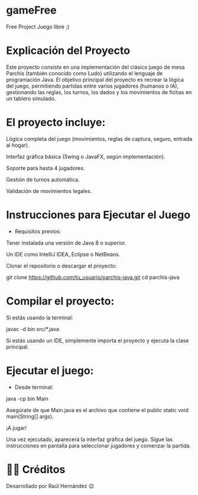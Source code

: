 # gameFree
Free Project Juego libre ;)

# Explicación del Proyecto

Este proyecto consiste en una implementación del clásico juego de mesa Parchís (también conocido como Ludo) utilizando el lenguaje de programación Java. El objetivo principal del proyecto es recrear la lógica del juego,  permitiendo partidas entre varios jugadores (humanos o IA), gestionando las reglas, los turnos, los dados y los movimientos de fichas en un tablero simulado.

# El proyecto incluye:

Lógica completa del juego (movimientos, reglas de captura, seguro, entrada al hogar).

Interfaz gráfica básica (Swing o JavaFX, según implementación).

Soporte para hasta 4 jugadores.

Gestión de turnos automática.

Validación de movimientos legales.

# Instrucciones para Ejecutar el Juego

- Requisitos previos:

Tener instalada una versión de Java 8 o superior.

Un IDE como IntelliJ IDEA, Eclipse o NetBeans.

Clonar el repositorio o descargar el proyecto:

git clone https://github.com/tu_usuario/parchis-java.git
cd parchis-java

# Compilar el proyecto:

Si estás usando la terminal:

javac -d bin src/*.java

Si estás usando un IDE, simplemente importa el proyecto y ejecuta la clase principal.

# Ejecutar el juego:

- Desde terminal:

java -cp bin Main

Asegúrate de que Main.java es el archivo que contiene el public static void main(String[] args).

¡A jugar!

Una vez ejecutado, aparecerá la interfaz gráfica del juego. Sigue las instrucciones en pantalla para seleccionar jugadores y comenzar la partida.

# 🧑‍💻 Créditos

Desarrollado por Raúl Hernández 😉
